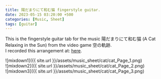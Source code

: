 ```yaml
---
title: 陽だまりにて和む猫 fingerstyle guitar.
date: 2023-05-15 03:20:00 +500
categories: [Music, Sheet]
tags: [guitar]
---
```


This is the fingerstyle guitar tab for the music 陽だまりにて和む猫 (A Cat Relaxing in the Sun) from the video game 空の軌跡.<br /> 
I recorded this arrangement at: [here](https://www.youtube.com/watch?v=vLg1a1LJW9o).<br /> 

![mixdown1]({{ site.url }}/assets/music_sheet/cat/cat_Page_1.png)<br /> 
![mixdown2]({{ site.url }}/assets/music_sheet/cat/cat_Page_2.png)<br /> 
![mixdown3]({{ site.url }}/assets/music_sheet/cat/cat_Page_3.png)